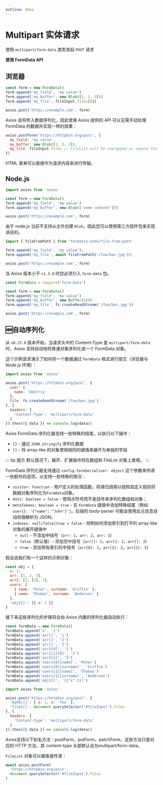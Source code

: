 ```yaml
---
outline: deep
---
```


# Multipart 实体请求

使用 `multipart/form-data` 类型发起 `POST` 请求

**使用 FormData API**

## 浏览器

```javascript
const form = new FormData()
form.append('my_field', 'my value')
form.append('my_buffer', new Blob([1, 2, 3]))
form.append('my_file', fileInput.files[0])

axios.post('https://example.com', form)
```

Axios 会将传入数据序列化，因此使用 Axios 提供的 API 可以无需手动处理 FormData 的数据并实现一样的效果：

```javascript
axios.postForm('https://httpbin.org/post', {
  my_field: 'my value',
  my_buffer: new Blob([1, 2, 3]),
  my_file: fileInput.files // FileList will be unwrapped as sepate fields
})
```

HTML 表单可以直接作为请求内容来进行传输。

## Node.js

```javascript
import axios from 'axios'

const form = new FormData()
form.append('my_field', 'my value')
form.append('my_buffer', new Blob(['some content']))

axios.post('https://example.com', form)
```

由于 node.js 当前不支持从文件创建 `Blob`，因此您可以使用第三方软件包来实现该目的。

```javascript
import { fileFromPath } from 'formdata-node/file-from-path'

form.append('my_field', 'my value');
form.append('my_file', await fileFromPath('/foo/bar.jpg'));

axios.post('https://example.com', form)
```

当 Axios 版本小于 `v1.3.0` 时您必须引入 `form-data` 包。

```javascript
const FormData = require('form-data')

const form = new FormData()
form.append('my_field', 'my value')
form.append('my_buffer', new Buffer(10))
form.append('my_file', fs.createReadStream('/foo/bar.jpg'))

axios.post('https://example.com', form)
```

## :new:自动序列化

从 `v0.27.0` 版本开始，当请求头中的 Content-Type 是 `multipart/form-data` 时，Axios 支持自动地将普通对象序列化成一个
FormData
对象。

这个示例请求演示了如何将一个数据通过 `FormData` 格式进行提交（浏览器与 Node.js 环境）：

```javascript
import axios from 'axios'

axios.post('https://httpbin.org/post', {
  user: {
    name: 'Dmitriy'
  },
  file: fs.createReadStream('/foo/bar.jpg')
}, {
  headers: {
    'Content-Type': 'multipart/form-data'
  }
}).then(({ data }) => console.log(data))
```

Axios FormData 序列化器支持一些特殊的结尾，以执行以下操作：

- `{}` - 通过 `JSON.stringify` 序列化数据
- `[]` - 将 array-like 的对象使用相同的键值来展开为单独的字段

::: tip 提示
默认情况下，展开、扩展操作将在数组和 FileList 对象上使用。
:::

FormData 序列化器支持通过 `config.formSerializer: object` 这个参数来传递一些额外的选项，以支持一些特殊的情况：

- `visitor: Function` - 用户定义的处理函数，将递归调用以按照自定义规则将数据对象序列化为`FormData`对象。
- `dots: boolean = false` - 使用点符号而不是括号来序列化数组和对象；
- `metaTokens: boolean = true` - 在 `FormData` 键值中添加特殊结尾（例如`user{}: '{"name": "John"}'`）。后端的 body-parser
  可能会使用此元信息自动将值解析为 JSON。
- `indexes: null|false|true = false` - 控制如何添加索引到打平的 array-like 对象的展开键值中
    - `null` - 不添加中括号（`arr: 1`，`arr: 2`，`arr: 3`）
    - `false`（默认值）- 添加空中括号（`arr[]: 1`，`arr[]: 2`，`arr[]: 3`）
    - `true` - 添加带有索引的中括号（`arr[0]: 1`，`arr[1]: 2`，`arr[2]: 3`）

假设说我们有一个这样的示例对象：

```javascript
const obj = {
  x: 1,
  arr: [1, 2, 3],
  arr2: [1, [2], 3],
  users: [
    { name: 'Peter', surname: 'Griffin' },
    { name: 'Thomas', surname: 'Anderson' }
  ],
  'obj2{}': [{ x: 1 }]
}
```

接下来这些序列化的步骤将会由 Axios 内置的序列化器自动执行：

```javascript
const formData = new FormData()
formData.append('x', '1')
formData.append('arr[]', '1')
formData.append('arr[]', '2')
formData.append('arr[]', '3')
formData.append('arr2[0]', '1')
formData.append('arr2[1][0]', '2')
formData.append('arr2[2]', '3')
formData.append('users[0][name]', 'Peter')
formData.append('users[0][surname]', 'Griffin')
formData.append('users[1][name]', 'Thomas')
formData.append('users[1][surname]', 'Anderson')
formData.append('obj2{}', '[{"x":1}]')
```

```javascript
import axios from 'axios'

axios.post('https://httpbin.org/post', {
  'myObj{}': { x: 1, s: 'foo' },
  'files[]': document.querySelector('#fileInput').files
}, {
  headers: {
    'Content-Type': 'multipart/form-data'
  }
}).then(({ data }) => console.log(data))
```

Axios支持以下别名方法：postForm，putForm，patchForm，这些方法只是对应的 HTTP 方法，其 content-type 头部默认设为multipart/form-data。

`FileList` 对象可以被直接传递：


```javascript
await axios.postForm(
  'https://httpbin.org/post',
  document.querySelector('#fileInput').files
)
```
